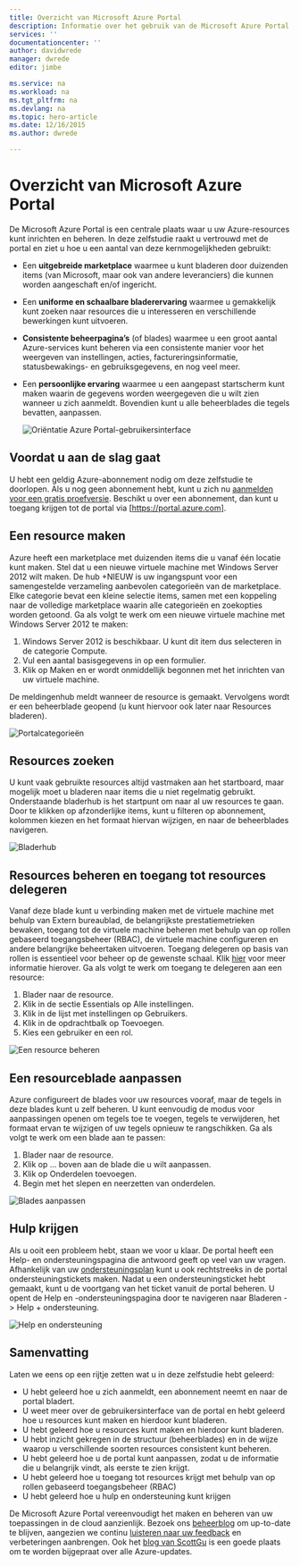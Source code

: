 ```yaml
---
title: Overzicht van Microsoft Azure Portal
description: Informatie over het gebruik van de Microsoft Azure Portal.
services: ''
documentationcenter: ''
author: davidwrede
manager: dwrede
editor: jimbe

ms.service: na
ms.workload: na
ms.tgt_pltfrm: na
ms.devlang: na
ms.topic: hero-article
ms.date: 12/16/2015
ms.author: dwrede

---
```

# Overzicht van Microsoft Azure Portal
De Microsoft Azure Portal is een centrale plaats waar u uw Azure-resources kunt inrichten en beheren.  In deze zelfstudie raakt u vertrouwd met de portal en ziet u hoe u een aantal van deze kernmogelijkheden gebruikt:

* Een **uitgebreide marketplace** waarmee u kunt bladeren door duizenden items (van Microsoft, maar ook van andere leveranciers) die kunnen worden aangeschaft en/of ingericht.
* Een **uniforme en schaalbare bladerervaring** waarmee u gemakkelijk kunt zoeken naar resources die u interesseren en verschillende bewerkingen kunt uitvoeren.
* **Consistente beheerpagina’s** (of blades) waarmee u een groot aantal Azure-services kunt beheren via een consistente manier voor het weergeven van instellingen, acties, factureringsinformatie, statusbewakings- en gebruiksgegevens, en nog veel meer.
* Een **persoonlijke ervaring** waarmee u een aangepast startscherm kunt maken waarin de gegevens worden weergegeven die u wilt zien wanneer u zich aanmeldt.  Bovendien kunt u alle beheerblades die tegels bevatten, aanpassen.
  
  ![Oriëntatie Azure Portal-gebruikersinterface][UIOrientation]

## Voordat u aan de slag gaat
U hebt een geldig Azure-abonnement nodig om deze zelfstudie te doorlopen.  Als u nog geen abonnement hebt, kunt u zich nu [aanmelden voor een gratis proefversie](https://azure.microsoft.com/pricing/free-trial/).  Beschikt u over een abonnement, dan kunt u toegang krijgen tot de portal via [https://portal.azure.com].

## Een resource maken
Azure heeft een marketplace met duizenden items die u vanaf één locatie kunt maken.  Stel dat u een nieuwe virtuele machine met Windows Server 2012 wilt maken.  De hub +NIEUW is uw ingangspunt voor een samengestelde verzameling aanbevolen categorieën van de marketplace.  Elke categorie bevat een kleine selectie items, samen met een koppeling naar de volledige marketplace waarin alle categorieën en zoekopties worden getoond. Ga als volgt te werk om een nieuwe virtuele machine met Windows Server 2012 te maken:  

1. Windows Server 2012 is beschikbaar. U kunt dit item dus selecteren in de categorie Compute.  
2. Vul een aantal basisgegevens in op een formulier.
3. Klik op Maken en er wordt onmiddellijk begonnen met het inrichten van uw virtuele machine.

De meldingenhub meldt wanneer de resource is gemaakt. Vervolgens wordt er een beheerblade geopend (u kunt hiervoor ook later naar Resources bladeren).

![Portalcategorieën][PortalCategories]

## Resources zoeken
U kunt vaak gebruikte resources altijd vastmaken aan het startboard, maar mogelijk moet u bladeren naar items die u niet regelmatig gebruikt.  Onderstaande bladerhub is het startpunt om naar al uw resources te gaan.  Door te klikken op afzonderlijke items, kunt u filteren op abonnement, kolommen kiezen en het formaat hiervan wijzigen, en naar de beheerblades navigeren.

![Bladerhub][BrowseHub]

## Resources beheren en toegang tot resources delegeren
Vanaf deze blade kunt u verbinding maken met de virtuele machine met behulp van Extern bureaublad, de belangrijkste prestatiemetrieken bewaken, toegang tot de virtuele machine beheren met behulp van op rollen gebaseerd toegangsbeheer (RBAC), de virtuele machine configureren en andere belangrijke beheertaken uitvoeren.  Toegang delegeren op basis van rollen is essentieel voor beheer op de gewenste schaal.  Klik [hier](active-directory/role-based-access-control-configure.md) voor meer informatie hierover. Ga als volgt te werk om toegang te delegeren aan een resource:

1. Blader naar de resource.
2. Klik in de sectie Essentials op Alle instellingen.
3. Klik in de lijst met instellingen op Gebruikers.
4. Klik in de opdrachtbalk op Toevoegen.
5. Kies een gebruiker en een rol.

![Een resource beheren][ManageResource]

## Een resourceblade aanpassen
Azure configureert de blades voor uw resources vooraf, maar de tegels in deze blades kunt u zelf beheren.  U kunt eenvoudig de modus voor aanpassingen openen om tegels toe te voegen, tegels te verwijderen, het formaat ervan te wijzigen of uw tegels opnieuw te rangschikken. Ga als volgt te werk om een blade aan te passen:

1. Blader naar de resource.
2. Klik op ... boven aan de blade die u wilt aanpassen.
3. Klik op Onderdelen toevoegen.
4. Begin met het slepen en neerzetten van onderdelen.  

![Blades aanpassen][CustomizeBlades]

## Hulp krijgen
Als u ooit een probleem hebt, staan we voor u klaar.  De portal heeft een Help- en ondersteuningspagina die antwoord geeft op veel van uw vragen.  Afhankelijk van uw [ondersteuningsplan](https://azure.microsoft.com/support/plans/) kunt u ook rechtstreeks in de portal ondersteuningstickets maken.  Nadat u een ondersteuningsticket hebt gemaakt, kunt u de voortgang van het ticket vanuit de portal beheren. U opent de Help en -ondersteuningspagina door te navigeren naar Bladeren -> Help + ondersteuning.  

![Help en ondersteuning][HelpSupport]

## Samenvatting
Laten we eens op een rijtje zetten wat u in deze zelfstudie hebt geleerd:

* U hebt geleerd hoe u zich aanmeldt, een abonnement neemt en naar de portal bladert.
* U weet meer over de gebruikersinterface van de portal en hebt geleerd hoe u resources kunt maken en hierdoor kunt bladeren.
* U hebt geleerd hoe u resources kunt maken en hierdoor kunt bladeren.
* U hebt inzicht gekregen in de structuur (beheerblades) en in de wijze waarop u verschillende soorten resources consistent kunt beheren.
* U hebt geleerd hoe u de portal kunt aanpassen, zodat u de informatie die u belangrijk vindt, als eerste te zien krijgt.
* U hebt geleerd hoe u toegang tot resources krijgt met behulp van op rollen gebaseerd toegangsbeheer (RBAC)
* U hebt geleerd hoe u hulp en ondersteuning kunt krijgen

De Microsoft Azure Portal vereenvoudigt het maken en beheren van uw toepassingen in de cloud aanzienlijk.  Bezoek ons [beheerblog](https://azure.microsoft.com/blog/topics/management/) om up-to-date te blijven, aangezien we continu [luisteren naar uw feedback](https://feedback.azure.com/forums/223579-azure-preview-portal/) en verbeteringen aanbrengen.  Ook het [blog van ScottGu](http://weblogs.asp.net/scottgu) is een goede plaats om te worden bijgepraat over alle Azure-updates.

[UIOrientation]: ./media/azure-portal-how-to-use/azure_portal_1.png
[PortalCategories]: ./media/azure-portal-how-to-use/azure_portal_2.png
[BrowseHub]: ./media/azure-portal-how-to-use/azure_portal_3.png
[ManageResource]: ./media/azure-portal-how-to-use/azure_portal_4.png
[CustomizeBlades]: ./media/azure-portal-how-to-use/azure_portal_5.png
[HelpSupport]: ./media/azure-portal-how-to-use/azure_portal_6.png



<!--HONumber=Sep16_HO3-->



